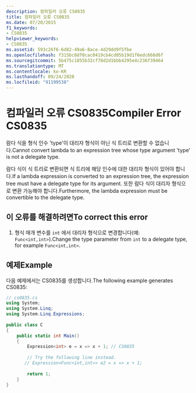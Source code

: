 ```yaml
---
description: 컴파일러 오류 CS0835
title: 컴파일러 오류 CS0835
ms.date: 07/20/2015
f1_keywords:
- CS0835
helpviewer_keywords:
- CS0835
ms.assetid: 593c26f6-6d82-49a6-8ace-4d29dd9f5fbe
ms.openlocfilehash: f315bc8df0cac0419cb4cd05b19d1f6edc666d6f
ms.sourcegitcommit: 5b475c1855b32cf78d2d1bbb4295e4c236f39464
ms.translationtype: MT
ms.contentlocale: ko-KR
ms.lasthandoff: 09/24/2020
ms.locfileid: "91199538"
---
```

# <a name="compiler-error-cs0835"></a><span data-ttu-id="1efbb-103">컴파일러 오류 CS0835</span><span class="sxs-lookup"><span data-stu-id="1efbb-103">Compiler Error CS0835</span></span>

<span data-ttu-id="1efbb-104">람다 식을 형식 인수 'type'이 대리자 형식이 아닌 식 트리로 변환할 수 없습니다.</span><span class="sxs-lookup"><span data-stu-id="1efbb-104">Cannot convert lambda to an expression tree whose type argument 'type' is not a delegate type.</span></span>  
  
 <span data-ttu-id="1efbb-105">람다 식이 식 트리로 변환되면 식 트리에 해당 인수에 대한 대리자 형식이 있어야 합니다.</span><span class="sxs-lookup"><span data-stu-id="1efbb-105">If a lambda expression is converted to an expression tree, the expression tree must have a delegate type for its argument.</span></span> <span data-ttu-id="1efbb-106">또한 람다 식이 대리자 형식으로 변환 가능해야 합니다.</span><span class="sxs-lookup"><span data-stu-id="1efbb-106">Furthermore, the lambda expression must be convertible to the delegate type.</span></span>  
  
## <a name="to-correct-this-error"></a><span data-ttu-id="1efbb-107">이 오류를 해결하려면</span><span class="sxs-lookup"><span data-stu-id="1efbb-107">To correct this error</span></span>  
  
1. <span data-ttu-id="1efbb-108">형식 매개 변수를 `int` 에서 대리자 형식으로 변경합니다(예: `Func<int,int>`).</span><span class="sxs-lookup"><span data-stu-id="1efbb-108">Change the type parameter from `int` to a delegate type, for example `Func<int,int>`.</span></span>  
  
## <a name="example"></a><span data-ttu-id="1efbb-109">예제</span><span class="sxs-lookup"><span data-stu-id="1efbb-109">Example</span></span>  

 <span data-ttu-id="1efbb-110">다음 예제에서는 CS0835를 생성합니다.</span><span class="sxs-lookup"><span data-stu-id="1efbb-110">The following example generates CS0835:</span></span>  
  
```csharp  
// cs0835.cs  
using System;  
using System.Linq;  
using System.Linq.Expressions;  
  
public class C  
{  
    public static int Main()  
    {  
        Expression<int> e = x => x + 1; // CS0835  
  
        // Try the following line instead.  
       // Expression<Func<int,int>> e2 = x => x + 1;  
  
        return 1;  
    }  
}  
```
